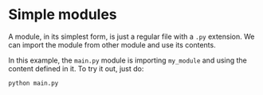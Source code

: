 # Simple modules

A module, in its simplest form, is just a regular file with a `.py` extension. We can import the module from other module and use its contents.

In this example, the `main.py` module is importing `my_module` and using the content defined in it. To try it out, just do:

```python
python main.py
```
